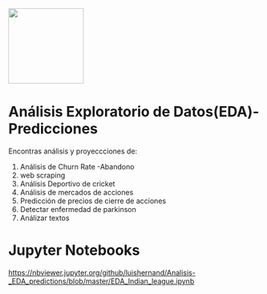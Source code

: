 <img src="https://github.com/luishernand/pandas_fundamentals/blob/master/logo4.JPG?raw=true" heiht= 150 width= 150 alt=" ">  

# Análisis Exploratorio de Datos(EDA)-Predicciones
Encontras análisis y proyeccciones de:  
1. Análisis de Churn Rate -Abandono
2. web scraping
3. Análisis Deportivo de cricket
4. Análisis de mercados de acciones
5. Predicción de precios de cierre de acciones
6. Detectar enfermedad de parkinson
7. Análizar textos  

# Jupyter Notebooks  

https://nbviewer.jupyter.org/github/luishernand/Analisis-_EDA_predictions/blob/master/EDA_Indian_league.ipynb
